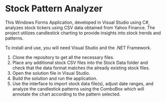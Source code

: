 # Stock Pattern Analyzer

This Windows Forms Application, developed in Visual Studio using C#, analyzes stock tickers using CSV data obtained from Yahoo Finance. The project utilizes candlestick charting to provide insights into stock trends and patterns. 

To install and use, you will need Visual Studio and the .NET Framework. 
1. Clone the repository to get all the necessary files.
2. Place any additional stock CSV files into the Stock Data folder and check that the data format matches the already existing stock files.
3. Open the solution file in Visual Studio.
4. Build the solution and run the application.
5. Use the interface to import stock data file(s), adjust date ranges, and analyze the candlestick patterns using the ComboBox which will annotate the chart according to the pattern selected.
